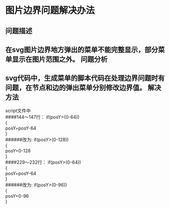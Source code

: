 图片边界问题解决办法
===============
问题描述
-------
在svg图片边界地方弹出的菜单不能完整显示，部分菜单显示在图片范围之外。
问题分析
-------
svg代码中，生成菜单的脚本代码在处理边界问题时有问题，在节点和边的弹出菜单分别修改边界值。
解决方法
-------
script文件中  
####144～147行：
  if(posY>(0-64))  
  {  
    posY=posY-64  
  }  
######改为:
  if(posY>(0-128))  
  {  
    posY=0-128  
  }  
####229～232行：
  if(posY>(0-64))  
  {  
    posY=posY-64  
  }  
######改为: 
  if(posY>(0-96))  
  {  
    posY=0-96  
  }  
